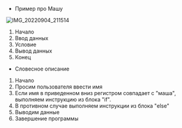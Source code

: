 + Пример про Машу

![IMG_20220904_211514](https://user-images.githubusercontent.com/107810250/188326293-4eb764b8-d12e-4755-b1b7-26b12e9b0efa.jpg)

1. Начало
2. Ввод данных
3. Условие
4. Вывод данных
5. Конец

+ Словесное описание
1. Начало
2. Просим пользователя ввести имя
3. Если имя в приведенном вниз регистром совпадает с "маша",
выполняем инструкцию из блока "if".
4. В противном случае выполняем инструкции из блока "else"
5. Выводим данные
6. Завершение программы
